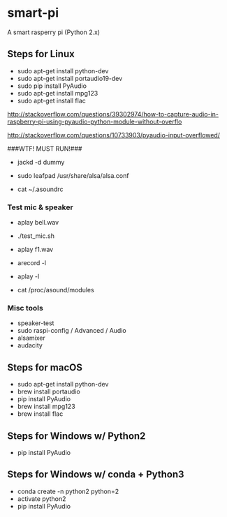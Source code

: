 # smart-pi
A smart rasperry pi (Python 2.x)

## Steps for Linux

* sudo apt-get install python-dev
* sudo apt-get install portaudio19-dev
* sudo pip install PyAudio
* sudo apt-get install mpg123
* sudo apt-get install flac

http://stackoverflow.com/questions/39302974/how-to-capture-audio-in-raspberry-pi-using-pyaudio-python-module-without-overflo

http://stackoverflow.com/questions/10733903/pyaudio-input-overflowed/

###WTF! MUST RUN!###
* jackd -d dummy

* sudo leafpad /usr/share/alsa/alsa.conf
* cat ~/.asoundrc

### Test mic & speaker
* aplay bell.wav
* ./test_mic.sh
* aplay f1.wav

* arecord -l
* aplay -l
* cat /proc/asound/modules

### Misc tools
* speaker-test
* sudo raspi-config / Advanced / Audio
* alsamixer
* audacity

## Steps for macOS

* sudo apt-get install python-dev
* brew install portaudio
* pip install PyAudio
* brew install mpg123
* brew install flac

## Steps for Windows w/ Python2

* pip install PyAudio

## Steps for Windows w/ conda + Python3

* conda create -n python2 python=2
* activate python2
* pip install PyAudio
